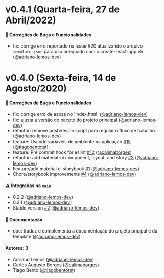 # v0.4.1 (Quarta-feira, 27 de Abril/2022)

#### 🐛 Correções de Bugs e Funcionalidades

- fix: corrige erro reportado na issue #20 atualizando o arquivo `template.json` para uso adequado com o create-react-app v5 ([@adriano-lemos-dev](https://github.com/adriano-lemos-dev))


# v0.4.0 (Sexta-feira, 14 de Agosto/2020)

#### 🐛 Correções de Bugs e Funcionalidades

- fix: corrige erro de aspas no 'index.html' ([@adriano-lemos-dev](https://github.com/adriano-lemos-dev))
- fix: ajusta a versão do pacote do projeto principal ([@adriano-lemos-dev](https://github.com/adriano-lemos-dev))
- refactor: remove postvresion script para regular o fluxo de trabalho. ([@adriano-lemos-dev](https://github.com/adriano-lemos-dev))
- feature: Usando variáveis de ambiente na aplicação [#15](https://github.com/tst-labs/react-starter/pull/15) ([@tiagobentotst](https://github.com/tiagobentotst))
- feature: Pre commit hook for eslint [#12](https://github.com/tst-labs/react-starter/pull/12) ([@calimaborges](https://github.com/calimaborges))
- refactor: add material-ui component, layout, and story [#3](https://github.com/tst-labs/react-starter/pull/3) ([@adriano-lemos-dev](https://github.com/adriano-lemos-dev))
- Feature/add material ui storybook [#1](https://github.com/tst-labs/react-starter/pull/1) ([@adriano-lemos-dev](https://github.com/adriano-lemos-dev))
- Chore/storybook improvements [#4](https://github.com/tst-labs/react-starter/pull/4) ([@adriano-lemos-dev](https://github.com/adriano-lemos-dev))

#### ⚠️ Integradas na `main`

- 0.2.2 ([@adriano-lemos-dev](https://github.com/adriano-lemos-dev))
- 0.2.1 ([@adriano-lemos-dev](https://github.com/adriano-lemos-dev))
- Stable version [#2](https://github.com/tst-labs/react-starter/pull/2) ([@adriano-lemos-dev](https://github.com/adriano-lemos-dev))

#### 📝 Documentação

- doc: traduz e complementa a documentação do projeto pricipal e da template ([@adriano-lemos-dev](https://github.com/adriano-lemos-dev))

#### Autores: 3

- Adriano Lemos ([@adriano-lemos-dev](https://github.com/adriano-lemos-dev))
- Carlos Augusto Borges ([@calimaborges](https://github.com/calimaborges))
- Tiago Bento ([@tiagobentotst](https://github.com/tiagobentotst))
